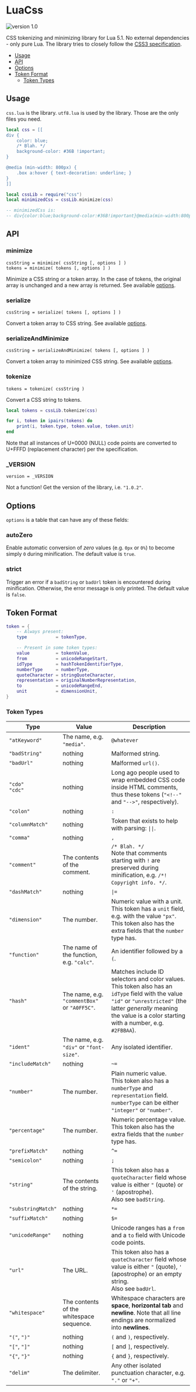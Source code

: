 # LuaCss

![version 1.0](https://img.shields.io/badge/version-1.0-green.svg)

CSS tokenizing and minimizing library for Lua 5.1.
No external dependencies - only pure Lua.
The library tries to closely follow the [CSS3 specification](https://www.w3.org/TR/css-syntax-3/).

- [Usage](#usage)
- [API](#api)
- [Options](#options)
- [Token Format](#token-format)
	- [Token Types](#token-types)



## Usage
`css.lua` is the library. `utf8.lua` is used by the library. Those are the only files you need.

```lua
local css = [[
div {
	color: blue;
	/* Blah. */
	background-color: #36B !important;
}

@media (min-width: 800px) {
	.box a:hover { text-decoration: underline; }
}
]]

local cssLib = require("css")
local minimizedCss = cssLib.minimize(css)

-- minimizedCss is:
-- div{color:blue;background-color:#36B!important}@media(min-width:800px){.box a:hover{text-decoration:underline}}
```



## API


### minimize
`cssString = minimize( cssString [, options ] )`<br>
`tokens = minimize( tokens [, options ] )`

Minimize a CSS string or a token array.
In the case of tokens, the original array is unchanged and a new array is returned.
See available [options](#options).


### serialize
`cssString = serialize( tokens [, options ] )`

Convert a token array to CSS string.
See available [options](#options).


### serializeAndMinimize
`cssString = serializeAndMinimize( tokens [, options ] )`

Convert a token array to minimized CSS string.
See available [options](#options).


### tokenize
`tokens = tokenize( cssString )`

Convert a CSS string to tokens.

```lua
local tokens = cssLib.tokenize(css)

for i, token in ipairs(tokens) do
	print(i, token.type, token.value, token.unit)
end
```

Note that all instances of U+0000 (NULL) code points are converted to U+FFFD (replacement character) per the specification.


### _VERSION
`version = _VERSION`

Not a function! Get the version of the library, i.e. `"1.0.2"`.



## Options
`options` is a table that can have any of these fields:

### autoZero
Enable automatic conversion of *zero* values (e.g. `0px` or `0%`) to become simply `0` during minification.
The default value is `true`.

### strict
Trigger an error if a `badString` or `badUrl` token is encountered during minification.
Otherwise, the error message is only printed.
The default value is `false`.



## Token Format
```lua
token = {
	-- Always present:
	type           = tokenType,

	-- Present in some token types:
	value          = tokenValue,
	from           = unicodeRangeStart,
	idType         = hashTokenIdentifierType,
	numberType     = numberType,
	quoteCharacter = stringQuoteCharacter,
	representation = originalNumberRepresentation,
	to             = unicodeRangeEnd,
	unit           = dimensionUnit,
}
```

### Token Types

| Type               | Value | Description |
| ------------------ | ----- |------------ |
| `"atKeyword"`      | The name, e.g. `"media"`. | `@whatever` |
| `"badString"`      | nothing | Malformed string. |
| `"badUrl"`         | nothing | Malformed `url()`. |
| `"cdo"`<br>`"cdc"` | nothing | Long ago people used to wrap embedded CSS code inside HTML comments, thus these tokens (`"<!--"` and `"-->"`, respectively). |
| `"colon"`          | nothing | `:` |
| `"columnMatch"`    | nothing | Token that exists to help with parsing: <code>&vert;&vert;</code>. |
| `"comma"`          | nothing | `,` |
| `"comment"`        | The contents of the comment. | `/* Blah. */`<br>Note that comments starting with `!` are preserved during minification, e.g. `/*! Copyright info. */`. |
| `"dashMatch"`      | nothing | <code>&vert;=</code> |
| `"dimension"`      | The number. | Numeric value with a unit.<br>This token has a `unit` field, e.g. with the value `"px"`.<br>This token also has the extra fields that the `number` type has. |
| `"function"`       | The name of the function, e.g. `"calc"`. | An identifier followed by a `(`. |
| `"hash"`           | The name, e.g. `"commentBox"` or `"A0FF5C"`. | Matches include ID selectors and color values.<br>This token also has an `idType` field with the value `"id"` or `"unrestricted"` (the latter *generally* meaning the value is a color starting with a number, e.g. `#2FBBAA`). |
| `"ident"`          | The name, e.g. `"div"` or `"font-size"`. | Any isolated identifier. |
| `"includeMatch"`   | nothing | `~=` |
| `"number"`         | The number. | Plain numeric value.<br>This token also has a `numberType` and `representation` field. `numberType` can be either `"integer"` or `"number"`. |
| `"percentage"`     | The number. | Numeric percentage value.<br>This token also has the extra fields that the `number` type has. |
| `"prefixMatch"`    | nothing | `^=` |
| `"semicolon"`      | nothing | `;` |
| `"string"`         | The contents of the string. | This token also has a `quoteCharacter` field whose value is either `"` (quote) or `'` (apostrophe).<br>Also see `badString`. |
| `"substringMatch"` | nothing | `*=` |
| `"suffixMatch"`    | nothing | `$=` |
| `"unicodeRange"`   | nothing | Unicode ranges has a `from` and a `to` field with Unicode code points. |
| `"url"`            | The URL. | This token also has a `quoteCharacter` field whose value is either `"` (quote), `'` (apostrophe) or an empty string.<br>Also see `badUrl`. |
| `"whitespace"`     | The contents of the whitespace sequence. | Whitespace characters are **space**, **horizontal tab** and **newline**. Note that all line endings are normalized into **newlines**. |
| `"("`, `")"`       | nothing | `(` and `)`, respectively. |
| `"["`, `"]"`       | nothing | `[` and `]`, respectively. |
| `"{"`, `"}"`       | nothing | `{` and `}`, respectively. |
| `"delim"`          | The delimiter. | Any other isolated punctuation character, e.g. `"."` or `"+"`. |


